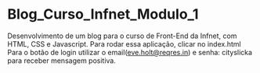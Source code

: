# Blog_Curso_Infnet_Modulo_1

Desenvolvimento de um blog para o curso de Front-End da Infnet, com HTML, CSS e Javascript.
Para rodar essa aplicação, clicar no index.html
Para o botão de login utilizar o email(eve.holt@reqres.in) e senha: cityslicka para receber mensagem positiva.
